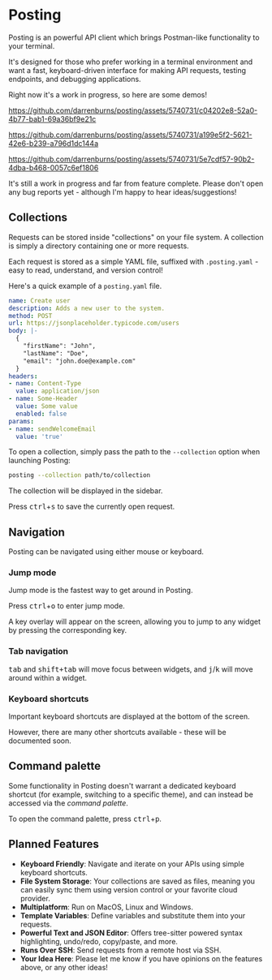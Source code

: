 # Posting

Posting is an powerful API client which brings Postman-like functionality to your terminal.

It's designed for those who prefer working in a terminal environment and want a fast, keyboard-driven interface for making API requests, testing endpoints, and debugging applications.

Right now it's a work in progress, so here are some demos!

https://github.com/darrenburns/posting/assets/5740731/c04202e8-52a0-4b77-bab1-69a36bf9e21c

https://github.com/darrenburns/posting/assets/5740731/a199e5f2-5621-42e6-b239-a796d1dc144a

https://github.com/darrenburns/posting/assets/5740731/5e7cdf57-90b2-4dba-b468-0057c6ef1806

It's still a work in progress and far from feature complete. Please don't open any bug reports yet - although I'm happy to hear ideas/suggestions!

## Collections

Requests can be stored inside "collections" on your file system.
A collection is simply a directory containing one or more requests.

Each request is stored as a simple YAML file, suffixed with `.posting.yaml` - easy to read, understand, and version control!

Here's a quick example of a `posting.yaml` file.

```yaml
name: Create user
description: Adds a new user to the system.
method: POST
url: https://jsonplaceholder.typicode.com/users
body: |-
  {
    "firstName": "John",
    "lastName": "Doe",
    "email": "john.doe@example.com"
  }
headers:
- name: Content-Type
  value: application/json
- name: Some-Header
  value: Some value
  enabled: false
params:
- name: sendWelcomeEmail
  value: 'true'
```

To open a collection, simply pass the path to the `--collection` option when launching Posting:

```bash
posting --collection path/to/collection
```

The collection will be displayed in the sidebar.

Press <kbd>ctrl</kbd>+<kbd>s</kbd> to save the currently open request.

## Navigation

Posting can be navigated using either mouse or keyboard.

### Jump mode

Jump mode is the fastest way to get around in Posting.

Press <kbd>ctrl</kbd>+<kbd>o</kbd> to enter jump mode.

A key overlay will appear on the screen, allowing you to jump to any widget by pressing the corresponding key.

### Tab navigation

<kbd>tab</kbd> and <kbd>shift+tab</kbd> will move focus between widgets,
and <kbd>j</kbd>/<kbd>k</kbd> will move around within a widget.

### Keyboard shortcuts

Important keyboard shortcuts are displayed at the bottom of the screen.

However, there are many other shortcuts available - these will be documented soon.

<!-- TODO - document other shortcuts. -->

## Command palette

Some functionality in Posting doesn't warrant a dedicated keyboard shortcut (for example, switching to a specific theme), and can instead be accessed via the _command palette_.

To open the command palette, press <kbd>ctrl</kbd>+<kbd>p</kbd>.

## Planned Features

- **Keyboard Friendly**: Navigate and iterate on your APIs using simple keyboard shortcuts.
- **File System Storage**: Your collections are saved as files, meaning you can easily sync them using version control or your favorite cloud provider.
- **Multiplatform**: Run on MacOS, Linux and Windows.
- **Template Variables**: Define variables and substitute them into your requests.
- **Powerful Text and JSON Editor**: Offers tree-sitter powered syntax highlighting, undo/redo, copy/paste, and more.
- **Runs Over SSH**: Send requests from a remote host via SSH.
- **Your Idea Here**: Please let me know if you have opinions on the features above, or any other ideas!
